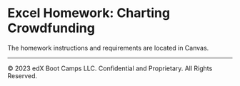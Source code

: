# Excel Homework: Charting Crowdfunding

The homework instructions and requirements are located in Canvas.

- - -

© 2023 edX Boot Camps LLC. Confidential and Proprietary. All Rights Reserved.
